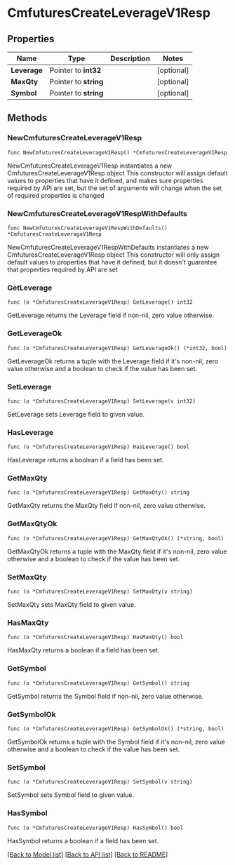# CmfuturesCreateLeverageV1Resp

## Properties

Name | Type | Description | Notes
------------ | ------------- | ------------- | -------------
**Leverage** | Pointer to **int32** |  | [optional] 
**MaxQty** | Pointer to **string** |  | [optional] 
**Symbol** | Pointer to **string** |  | [optional] 

## Methods

### NewCmfuturesCreateLeverageV1Resp

`func NewCmfuturesCreateLeverageV1Resp() *CmfuturesCreateLeverageV1Resp`

NewCmfuturesCreateLeverageV1Resp instantiates a new CmfuturesCreateLeverageV1Resp object
This constructor will assign default values to properties that have it defined,
and makes sure properties required by API are set, but the set of arguments
will change when the set of required properties is changed

### NewCmfuturesCreateLeverageV1RespWithDefaults

`func NewCmfuturesCreateLeverageV1RespWithDefaults() *CmfuturesCreateLeverageV1Resp`

NewCmfuturesCreateLeverageV1RespWithDefaults instantiates a new CmfuturesCreateLeverageV1Resp object
This constructor will only assign default values to properties that have it defined,
but it doesn't guarantee that properties required by API are set

### GetLeverage

`func (o *CmfuturesCreateLeverageV1Resp) GetLeverage() int32`

GetLeverage returns the Leverage field if non-nil, zero value otherwise.

### GetLeverageOk

`func (o *CmfuturesCreateLeverageV1Resp) GetLeverageOk() (*int32, bool)`

GetLeverageOk returns a tuple with the Leverage field if it's non-nil, zero value otherwise
and a boolean to check if the value has been set.

### SetLeverage

`func (o *CmfuturesCreateLeverageV1Resp) SetLeverage(v int32)`

SetLeverage sets Leverage field to given value.

### HasLeverage

`func (o *CmfuturesCreateLeverageV1Resp) HasLeverage() bool`

HasLeverage returns a boolean if a field has been set.

### GetMaxQty

`func (o *CmfuturesCreateLeverageV1Resp) GetMaxQty() string`

GetMaxQty returns the MaxQty field if non-nil, zero value otherwise.

### GetMaxQtyOk

`func (o *CmfuturesCreateLeverageV1Resp) GetMaxQtyOk() (*string, bool)`

GetMaxQtyOk returns a tuple with the MaxQty field if it's non-nil, zero value otherwise
and a boolean to check if the value has been set.

### SetMaxQty

`func (o *CmfuturesCreateLeverageV1Resp) SetMaxQty(v string)`

SetMaxQty sets MaxQty field to given value.

### HasMaxQty

`func (o *CmfuturesCreateLeverageV1Resp) HasMaxQty() bool`

HasMaxQty returns a boolean if a field has been set.

### GetSymbol

`func (o *CmfuturesCreateLeverageV1Resp) GetSymbol() string`

GetSymbol returns the Symbol field if non-nil, zero value otherwise.

### GetSymbolOk

`func (o *CmfuturesCreateLeverageV1Resp) GetSymbolOk() (*string, bool)`

GetSymbolOk returns a tuple with the Symbol field if it's non-nil, zero value otherwise
and a boolean to check if the value has been set.

### SetSymbol

`func (o *CmfuturesCreateLeverageV1Resp) SetSymbol(v string)`

SetSymbol sets Symbol field to given value.

### HasSymbol

`func (o *CmfuturesCreateLeverageV1Resp) HasSymbol() bool`

HasSymbol returns a boolean if a field has been set.


[[Back to Model list]](../README.md#documentation-for-models) [[Back to API list]](../README.md#documentation-for-api-endpoints) [[Back to README]](../README.md)


